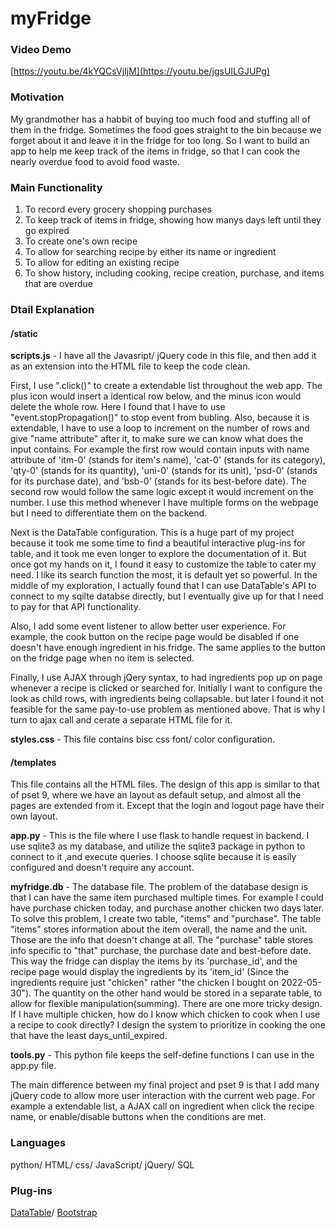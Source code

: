 # myFridge
### Video Demo
[https://youtu.be/4kYQCsVjIjM](https://youtu.be/jgsUILGJUPg)
### Motivation
My grandmother has a habbit of buying too much food and stuffing all of them in the fridge. Sometimes the food goes straight to the bin because we forget about it and leave it in the fridge for too long. So I want to build an app to help me keep track of the items in fridge, so that I can cook the nearly overdue food to avoid food waste.
### Main Functionality
1. To record every grocery shopping purchases
2. To keep track of items in fridge, showing how manys days left until they go expired
3. To create one's own recipe
4. To allow for searching recipe by either its name or ingredient
5. To allow for editing an existing recipe
6. To show history, including cooking, recipe creation, purchase, and items that are overdue
### Dtail Explanation
#### /static
**scripts.js** - I have all the Javasript/ jQuery code in this file, and then add it as an extension into the HTML file to keep the code clean.

First, I use ".click()" to create a extendable list throughout the web app. The plus icon would insert a identical row below, and the minus icon would delete the whole row. Here I found that I have to use "event.stopPropagation()" to stop event from bubling. Also, because it is extendable, I have to use a loop to increment on the number of rows and give "name attribute" after it, to make sure we can know what does the input contains. For example the first row would contain inputs with name attribute of 'itm-0' (stands for item's name), 'cat-0' (stands for its category), 'qty-0' (stands for its quantity), 'uni-0' (stands for its unit), 'psd-0' (stands for its purchase date), and 'bsb-0' (stands for its best-before date). The second row would follow the same logic except it would increment on the number. I use this method whenever I have multiple forms on the webpage but I need to differentiate them on the backend.

Next is the DataTable configuration. This is a huge part of my project because it took me some time to find a beautiful interactive plug-ins for table, and it took me even longer to explore the documentation of it. But once got my hands on it, I found it easy to customize the table to cater my need. I like its search function the most, it is default yet so powerful. In the middle of my exploration, I actually found that I can use DataTable's API to connect to my sqilte databse directly, but I eventually give up for that I need to pay for that API functionality.

Also, I add some event listener to allow better user experience. For example, the cook button on the recipe page would be disabled if one doesn't have enough ingredient in his fridge. The same applies to the button on the fridge page when no item is selected.

Finally, I use AJAX through jQery syntax, to had ingredients pop up on page whenever a recipe is clicked or searched for. Initially I want to configure the look as child rows, with ingredients being collapsable. but later I found it not feasible for the same pay-to-use problem as mentioned above. That is why I turn to ajax call and cerate a separate HTML file for it.

**styles.css** - This file contains bisc css font/ color configuration.

#### /templates
This file contains all the HTML files. The design of this app is similar to that of pset 9, where we have an layout as default setup, and almost all the pages are extended from it. Except that the login and logout page have their own layout.

**app.py** - This is the file where I use flask to handle request in backend. I use sqlite3 as my database, and utilize the sqlite3 package in python to connect to it ,and execute queries. I choose sqlite because it is easily configured and doesn't require any account.

**myfridge.db** - The database file.
The problem of the database design is that I can have the same item purchased multiple times. For example I could have purchase chicken today, and purchase another chicken two days later. To solve this problem, I create two table, "items" and "purchase". The table "items" stores information about the item overall, the name and the unit. Those are the info that doesn't change at all. The "purchase" table stores info specific to "that" purchase, the purchase date and best-before date. This way the fridge can display the items by its 'purchase_id', and the recipe page would display the ingredients by its 'item_id' (Since the ingredients require just "chicken" rather "the chicken I bought on 2022-05-30"). The quantity on the other hand would be stored in a separate table, to allow for flexible manipulation(summing). There are one more tricky design. If I have multiple chicken, how do I know which chicken to cook when I use a recipe to cook directly? I design the system to prioritize in cooking the one that have the least days_until_expired.

**tools.py** - This python file keeps the self-define functions I can use in the app.py file.

The main difference between my final project and pset 9 is that I add many jQuery code to allow more user interaction with the current web page. For example a extendable list, a AJAX call on ingredient when click the recipe name, or enable/disable buttons when the conditions are met.
### Languages
python/ HTML/ css/ JavaScript/ jQuery/ SQL
### Plug-ins
[DataTable](https://www.datatables.net/)/ [Bootstrap](https://getbootstrap.com/)
